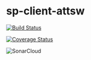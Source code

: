 # sp-client-attsw

[![Build Status](https://travis-ci.org/francescosecci/sp-client-attsw.svg?branch=master)](https://travis-ci.org/francescosecci/sp-client-attsw)

[![Coverage Status](https://coveralls.io/repos/github/francescosecci/sp-client-attsw/badge.svg)](https://coveralls.io/github/francescosecci/sp-client-attsw)

![SonarCloud](https://sonarcloud.io/api/project_badges/measure?project=com.pufose%3Aclient&metric=alert_status)
